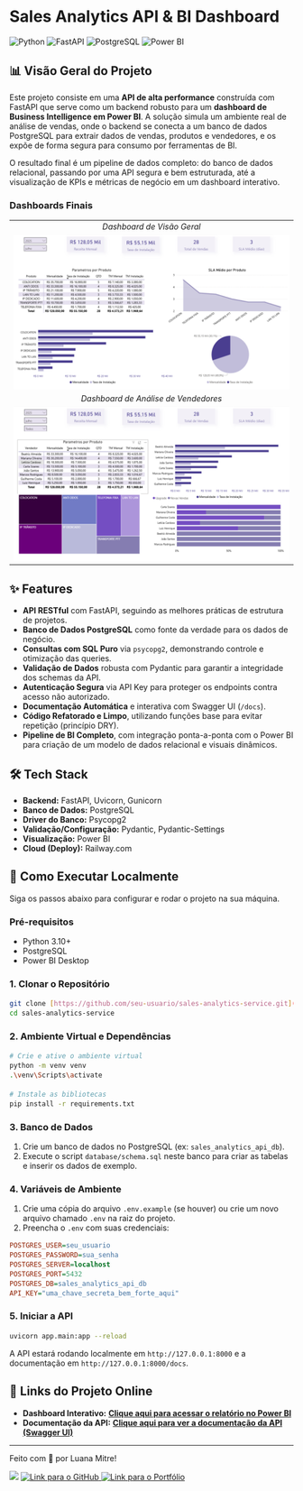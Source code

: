 # Sales Analytics API & BI Dashboard

![Python](https://img.shields.io/badge/Python-3.10+-blue.svg)
![FastAPI](https://img.shields.io/badge/FastAPI-0.100+-green.svg)
![PostgreSQL](https://img.shields.io/badge/PostgreSQL-14+-blue.svg)
![Power BI](https://img.shields.io/badge/Power%20BI-Desktop-yellow.svg)

## 📊 Visão Geral do Projeto

Este projeto consiste em uma **API de alta performance** construída com FastAPI que serve como um backend robusto para um **dashboard de Business Intelligence em Power BI**. A solução simula um ambiente real de análise de vendas, onde o backend se conecta a um banco de dados PostgreSQL para extrair dados de vendas, produtos e vendedores, e os expõe de forma segura para consumo por ferramentas de BI.

O resultado final é um pipeline de dados completo: do banco de dados relacional, passando por uma API segura e bem estruturada, até a visualização de KPIs e métricas de negócio em um dashboard interativo.

###  Dashboards Finais

<table>
  <tr>
    <td align="center"><em>Dashboard de Visão Geral</em></td>
  </tr>
  <tr>
    <td><img src="assets/visao_geral.png" alt="Dashboard Visão Geral"></td>
  </tr>
  <tr>
    <td align="center"><em>Dashboard de Análise de Vendedores</em></td>
  </tr>
  <tr>  
    <td><img src="assets/sellers.png" alt="Dashboard Vendedores"></td>
  </tr>
</table>



## ✨ Features

* **API RESTful** com FastAPI, seguindo as melhores práticas de estrutura de projetos.
* **Banco de Dados PostgreSQL** como fonte da verdade para os dados de negócio.
* **Consultas com SQL Puro** via `psycopg2`, demonstrando controle e otimização das queries.
* **Validação de Dados** robusta com Pydantic para garantir a integridade dos schemas da API.
* **Autenticação Segura** via API Key para proteger os endpoints contra acesso não autorizado.
* **Documentação Automática** e interativa com Swagger UI (`/docs`).
* **Código Refatorado e Limpo**, utilizando funções base para evitar repetição (princípio DRY).
* **Pipeline de BI Completo**, com integração ponta-a-ponta com o Power BI para criação de um modelo de dados relacional e visuais dinâmicos.

## 🛠️ Tech Stack

* **Backend:** FastAPI, Uvicorn, Gunicorn
* **Banco de Dados:** PostgreSQL
* **Driver do Banco:** Psycopg2
* **Validação/Configuração:** Pydantic, Pydantic-Settings
* **Visualização:** Power BI
* **Cloud (Deploy):** Railway.com

## 🚀 Como Executar Localmente

Siga os passos abaixo para configurar e rodar o projeto na sua máquina.

### Pré-requisitos
* Python 3.10+
* PostgreSQL
* Power BI Desktop

### 1. Clonar o Repositório
```bash
git clone [https://github.com/seu-usuario/sales-analytics-service.git](https://github.com/seu-usuario/sales-analytics-service.git)
cd sales-analytics-service
```

### 2. Ambiente Virtual e Dependências
```bash
# Crie e ative o ambiente virtual
python -m venv venv
.\venv\Scripts\activate

# Instale as bibliotecas
pip install -r requirements.txt
```

### 3. Banco de Dados
1. Crie um banco de dados no PostgreSQL (ex: `sales_analytics_api_db`).
2. Execute o script `database/schema.sql` neste banco para criar as tabelas e inserir os dados de exemplo.

### 4. Variáveis de Ambiente
1. Crie uma cópia do arquivo `.env.example` (se houver) ou crie um novo arquivo chamado `.env` na raiz do projeto.
2. Preencha o `.env` com suas credenciais:
```ini
POSTGRES_USER=seu_usuario
POSTGRES_PASSWORD=sua_senha
POSTGRES_SERVER=localhost
POSTGRES_PORT=5432
POSTGRES_DB=sales_analytics_api_db
API_KEY="uma_chave_secreta_bem_forte_aqui"
```

### 5. Iniciar a API
```bash
uvicorn app.main:app --reload
```
A API estará rodando localmente em `http://127.0.0.1:8000` e a documentação em `http://127.0.0.1:8000/docs`.


## 🔗 Links do Projeto Online

* **Dashboard Interativo:** **[Clique aqui para acessar o relatório no Power BI](https://app.powerbi.com/view?r=eyJrIjoiZjk0ZTYyYTYtMDY5Yi00ZmRmLWJmOGQtZTU1NDljZWI3ZGVmIiwidCI6IjVkYTBkNjk2LWM1MDEtNGNlNS1iNmNjLWI5OWI5MmIzY2NjMCJ9)**
* **Documentação da API:** **[Clique aqui para ver a documentação da API (Swagger UI)](https://salesanalyticsservice-production.up.railway.app/docs)**

---



Feito com 💜 por Luana Mitre!

<p align="left">
  <a href="https://www.linkedin.com/in/luana-mitre/" target="_blank"><img src="https://img.shields.io/badge/-LinkedIn-%230077B5?style=for-the-badge&logo=linkedin&logoColor=white" target="_blank"></a>
  <a href="https://github.com/LuuhMitre" target="_blank">
    <img src="https://img.shields.io/badge/GitHub-181717?style=for-the-badge&logo=github&logoColor=white" alt="Link para o GitHub">
  </a>
  <a href="https://my-portfolio-jet-one-93.vercel.app/" target="_blank">
    <img src="https://img.shields.io/badge/Portfólio-%238A2BE2?style=for-the-badge&logoColor=white" alt="Link para o Portfólio">
  </a>
</p>

